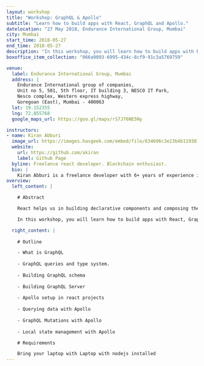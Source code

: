 ```yaml
---
layout: workshop
title: "Workshop: GraphQL & Apollo"
subtitle: "Learn how to build apps with React, GraphQL and Apollo."
datelocation: "27 May 2018, Endurance International Group, Mumbai"
city: Mumbai
start_time: 2018-05-27
end_time: 2018-05-27
description: "In this workshop, you will learn how to build apps with React, GraphQL and Apollo. Various concepts of GraphQL and Apollo will be covered while building a simple e-commerce app."
boxoffice_item_collection: "066a9093-6995-434c-8cf9-91c3a5769759"

venue:
  label: Endurance International Group, Mumbai
  address: |
    Endurance International group of companies,
    Unit no 5, 501, 5th floor, IT building 3, NESCO IT Park, 
    Nesco complex, Western express highway, 
    Goregoan (East), Mumbai - 400063
  lat: 19.152355
  lng: 72.855768
  google_maps_url: https://goo.gl/maps/rS7J76NE5Ny

instructors:
- name: Kiran Abburi
  image_url: https://images.hasgeek.com/embed/file/634696c3e23b4b11930160bc77dc106f
  website:
    url: https://github.com/akiran
    label: Github Page
  byline: Freelance react developer. Blockchain enthusiast.
  bio: |
    Kiran Abburi is a freelance developer with 6+ years of experience in web development. He primarily works on reactjs, nodejs and GraphQL projects. He is also an organizer of the Reactjs Bangalore meetup group.
overview:
  left_content: |

    # Abstract

    React helps us in building declarative components and composing them to build apps. Libraries like redux solved the state management problem, but handling network requests is still tricky. We often need imperative logic to initiate network requests, update server response in local store, handle network errors etc. This could be complex and repetitive. GraphQL and Apollo solves this problem by enabling us to handle network requests in declarative fashion. They allows us to specify the data requirements of components declaratively and apollo takes care of fetching the data and passing it to components. Also, apollo makes it easy to implement complex features like pagination, caching. Apollo can also help us in managing local state without having to use a state management library. Also, GraphQL provides performance benefits by letting us fetch only the data required by clients and batch network requests.

    In this workshop, you will learn how to build apps with React, GraphQL and Apollo. Various concepts of GraphQL and Apollo will be covered while building a simple e-commerce app

  right_content: |
    
    # Outline

    - What is GraphQL
    
    - GraphQL queries and type system.
    
    - Building GraphQL schema
    
    - Building GraphQL Server
    
    - Apollo setup in react projects
    
    - Querying data with Apollo
    
    - GraphQL Mutations with Apollo
    
    - Local state management with Apollo

    # Requirements

    Bring your laptop with Laptop with nodejs installed
---
```

